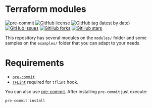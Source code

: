 # Terraform modules

[![pre-commit](https://img.shields.io/badge/pre--commit-enabled-brightgreen?logo=pre-commit&logoColor=white)](https://github.com/pre-commit/pre-commit)
[![GitHub license](https://img.shields.io/github/license/bcochofel/terraform-modules.svg)](https://github.com/bcochofel/terraform-modules/blob/master/LICENSE)
[![GitHub tag (latest by date)](https://img.shields.io/github/v/tag/bcochofel/terraform-modules)](https://github.com/bcochofel/terraform-modules/tags)
[![GitHub issues](https://img.shields.io/github/issues/bcochofel/terraform-modules.svg)](https://github.com/bcochofel/terraform-modules/issues/)
[![GitHub forks](https://img.shields.io/github/forks/bcochofel/terraform-modules.svg?style=social&label=Fork&maxAge=2592000)](https://github.com/bcochofel/terraform-modules/network/)
[![GitHub stars](https://img.shields.io/github/stars/bcochofel/terraform-modules.svg?style=social&label=Star&maxAge=2592000)](https://github.com/bcochofel/terraform-modules/stargazers/)

This repository has several modules on the `modules/` folder and some samples on
the `examples/` folder that you can adapt to your needs.

# Requirements

* [`pre-commit`](https://pre-commit.com/#install)
* [`TFLint`](https://github.com/terraform-linters/tflint) required for `tflint` hook.

You can also use [pre-commit](https://pre-commit.com/#install). After installing
`pre-commit` just execute:

```ShellSession
pre-commit install
```
